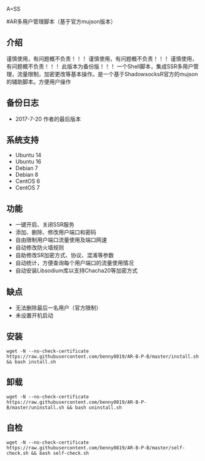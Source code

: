 A=SS

#AR多用户管理脚本（基于官方mujson版本）

## 介绍 ##
谨慎使用，有问题概不负责！！！
谨慎使用，有问题概不负责！！！
谨慎使用，有问题概不负责！！！
此版本为备份版！！！
一个Shell脚本，集成SSR多用户管理，流量限制，加密更改等基本操作。是一个基于ShadowsocksR官方的mujson的辅助脚本。方便用户操作

## 备份日志 ##
- 2017-7-20 作者的最后版本

## 系统支持 ##
* Ubuntu 14
* Ubuntu 16
* Debian 7
* Debian 8
* CentOS 6
* CentOS 7

## 功能 ##
- 一键开启、关闭SSR服务
- 添加、删除、修改用户端口和密码
- 自由限制用户端口流量使用及端口网速
- 自动修改防火墙规则
- 自助修改SR加密方式、协议、混淆等参数
- 自动统计，方便查询每个用户端口的流量使用情况
- 自动安装Libsodium库以支持Chacha20等加密方式

## 缺点 ##
- 无法删除最后一名用户（官方限制）
- 未设置开机启动

## 安装 ##
    wget -N --no-check-certificate https://raw.githubusercontent.com/benny0819/AR-B-P-B/master/install.sh && bash install.sh

## 卸载 ##
    wget -N --no-check-certificate https://raw.githubusercontent.com/benny0819/AR-B-P-B/master/uninstall.sh && bash uninstall.sh
    
## 自检 ##
    wget -N --no-check-certificate https://raw.githubusercontent.com/benny0819/AR-B-P-B/master/self-check.sh && bash self-check.sh

